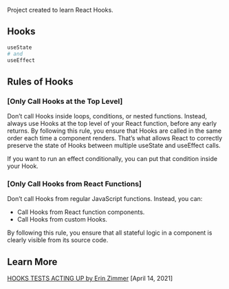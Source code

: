 Project created to learn React Hooks.

## Hooks

```bash
useState
# and
useEffect
```

## Rules of Hooks

### [Only Call Hooks at the Top Level]
Don’t call Hooks inside loops, conditions, or nested functions. Instead, always use Hooks at the top level of your React function,
before any early returns. By following this rule, you ensure that Hooks are called in the same order each time a component renders.
That’s what allows React to correctly preserve the state of Hooks between multiple useState and useEffect calls.

If you want to run an effect conditionally, you can put that condition inside your Hook.

### [Only Call Hooks from React Functions]
Don’t call Hooks from regular JavaScript functions. Instead, you can:

- Call Hooks from React function components.
- Call Hooks from custom Hooks.

By following this rule, you ensure that all stateful logic in a component is clearly visible from its source code.

## Learn More

[HOOKS TESTS ACTING UP by Erin Zimmer](https://cogent.co/blog/hooks-tests-acting-up) [April 14, 2021]
